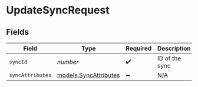# UpdateSyncRequest


## Fields

| Field                                                | Type                                                 | Required                                             | Description                                          |
| ---------------------------------------------------- | ---------------------------------------------------- | ---------------------------------------------------- | ---------------------------------------------------- |
| `syncId`                                             | *number*                                             | :heavy_check_mark:                                   | ID of the sync                                       |
| `syncAttributes`                                     | [models.SyncAttributes](../models/syncattributes.md) | :heavy_minus_sign:                                   | N/A                                                  |